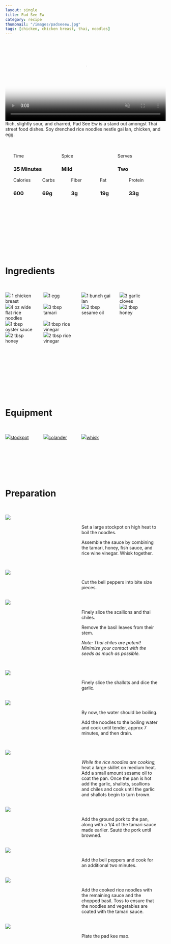 ```yaml
---
layout: single
title: Pad See Ew
category: recipe
thumbnail: "/images/padseeew.jpg"
tags: [chicken, chicken breast, thai, noodles]
---
```

<div id="backgroundvideo">
  <video width="100%" autoplay loop muted class="banner__video" poster="/images/padseeew.jpg">
  <source src="/images/padseeew.mp4" type="video/mp4"></video>
</div>

<div id="recipedescription">
Rich, slightly sour, and charred, Pad See Ew is a stand out amongst Thai street food dishes. Soy drenched rice noodles nestle gai lan, chicken, and egg.

<div id="spacer"> </div>

<div id= "recipedetails">
<div id= "time"> Time </div>
<div id= "spice"> Spice </div>
<div id= "serves"> Serves </div>
</div>

<div id= "recipedetails">
<div id= "time"><h3> 35 Minutes</h3> </div>
<div id= "spice"><h3> Mild </h3> </div>
<div id= "serves"><h3> Two </h3> </div>
</div>

<div id="spacer"> </div>

<div id= "nutrition">
<div id="calories"> Calories </div>
<div id="carbs"> Carbs </div>
<div id="fiber"> Fiber </div>
<div id="fat"> Fat </div>
<div id="protein"> Protein </div>
</div>

<div id= "nutrition">
<div id="calories"><h3> 600 </h3> </div>
<div id="carbs"><h3> 69g</h3> </div>
<div id="fiber"><h3> 3g</h3> </div>
<div id="fat"><h3> 19g</h3> </div>
<div id="protein"><h3> 33g</h3> </div>
</div>

<div id= "ingredienthdr">
<h1>Ingredients</h1>
</div>

<div id="ingredients">
<div id="ingredientone"><img src="/images/halfchickenbreast.jpeg"/> 1 chicken breast </div>
<div id="ingredienttwo"><img src="/images/egg.jpeg"/>1 egg</div>
<div id="ingredienttwo"><img src="/images/gailan.jpeg"/>1 bunch gai lan</div>
<div id="ingredientfour"><img src="/images/3garlic.jpeg"/>3 garlic cloves</div>
</div>

<div id="ingredients">
<div id="ingredientone"><img src="/images/wideflatricenoodles.jpeg"/>4 oz wide flat rice noodles</div>
<div id="ingredienttwo"><img src="/images/tamari.jpeg"/>3 tbsp tamari</div>
<div id="ingredientthree"><img src="/images/sesameoil.jpeg"/>2 tbsp sesame oil</div>
<div id="ingredientfour"><img src="/images/honey.jpeg"/>2 tbsp honey</div>
</div>

<div id="ingredients">
<div id="ingredientone"><img src="/images/oystersauce.jpeg"/>1 tbsp oyster sauce</div>
<div id="ingredienttwo"><img src="/images/ricewinevin.jpeg"/>1 tbsp rice vinegar</div>
</div>

<div id="ingredients">
<div id="ingredientone"><img src="/images/honey.jpeg"/>2 tbsp honey</div>
<div id="ingredienttwo"><img src="/images/ricewinevin.jpeg"/>2 tbsp rice vinegar</div>
</div>

<div id= "equipmenthdr">
<h1>Equipment</h1>
</div>

<div id="equipment">
<div id="equipmentone"><a href="https://www.amazon.com/Creuset-Signature-Round-French-Truffle/dp/B0076NOFSC/ref=as_li_ss_tl?s=kitchen&rps=1&ie=UTF8&qid=1481598867&sr=1-38&keywords=le+creuset&refinements=p_85:2470955011&th=1&linkCode=ll1&tag=cilalime09-20&linkId=9987204213f6c7ac4d1e12889972e623"><img src="/images/stockpot.jpeg"/>stockpot</a></div>
<div id="equipmenttwo"><a href="https://www.amazon.com/Bellemain-Micro-perforated-Stainless-5-quart-Colander-Dishwasher/dp/B00O97D0DO/ref=as_li_ss_tl?s=kitchen&rps=1&ie=UTF8&qid=1481916015&sr=1-4&keywords=colander&refinements=p_85:2470955011&linkCode=ll1&tag=cilalime09-20&linkId=926d38b26a0d016b9b6c627a7b507715"><img src="/images/colander.jpeg"/>colander </a></div>
<div id="equipmentthree"><a href=""><img src="/images/whisk.jpeg"/>whisk </a></div>
</div>

<div id="preparation">
<h1>Preparation</h1>
</div>

<div id="instruction">
<div id="image"><img src="/images/padkeemao1.jpeg"/> </div>
<div id="step">Set a large stockpot on high heat to boil the noodles.
<p>Assemble the sauce by combining the tamari, honey, fish sauce, and rice wine vinegar. Whisk together.</p></div>
</div>

<div id="instruction">
<div id="image"><img src="/images/padkeemao2.jpeg"/> </div>
<div id="step">Cut the bell peppers into bite size pieces. </div>
</div>

<div id="instruction">
<div id="image"><img src="/images/padkeemao3.jpeg"/> </div>
<div id="step">Finely slice the scallions and thai chiles. 
<p>Remove the basil leaves from their stem.</p>
<p><i>Note: Thai chiles are potent! Minimize your contact with the seeds as much as possible.</i></p></div>
</div>

<div id="instruction">
<div id="image"><img src="/images/padkeemao4.jpeg"/> </div>
<div id="step">Finely slice the shallots and dice the garlic.</div>
</div>

<div id="instruction">
<div id="image"><img src="/images/padkeemao5.jpeg"/> </div>
<div id="step">By now, the water should be boiling.
<p>Add the noodles to the boiling water and cook until tender, approx 7 minutes, and then drain.</p></div>
</div>

<div id="instruction">
<div id="image"><img src="/images/padkeemao6.jpeg"/> </div>
<div id="step"><i>While the rice noodles are cooking,</i> heat a large skillet on medium heat. Add a small amount sesame oil to coat the pan. Once the pan is hot add the garlic, shallots, scallions and chiles and cook until the garlic and shallots begin to turn brown.</div>
</div>


<div id="instruction">
<div id="image"><img src="/images/padkeemao7.jpeg"/> </div>
<div id="step">Add the ground pork to the pan, along with a 1/4 of the tamari sauce made earlier. Sauté the pork until browned.</div>
</div>

<div id="instruction">
<div id="image"><img src="/images/padkeemao8.jpeg"/> </div>
<div id="step">Add the bell peppers and cook for an additional two minutes.</div>
</div>

<div id="instruction">
<div id="image"><img src="/images/padkeemao9.jpeg"/> </div>
<div id="step">Add the cooked rice noodles with the remaining sauce and the chopped basil. Toss to ensure that the noodles and vegetables are coated with the tamari sauce.</div>
</div>

<div id="instruction">
<div id="image"><img src="/images/padkeemao10.jpeg"/> </div>
<div id="step">Plate the pad kee mao.</div>
</div>


<style>
#backgroundvideo {
  width: 100%;
  max-height: 800px;
}
  
#banner__video {
    }

#overlay {
 }

#recipedetails { width: 100%; display:inline-block; float: left;}
#time { width: 30%; float: left; margin-left: 5%}
#spice { width: 30%; float: left;}
#serves { width 30%; float: left; margin-left: 5%;}
.clear {clear:both;}

#spacer {padding-top:50px;}

#nutrition { width: 100%; display:inline-block;}
#calories { width: 18%; float: left; margin-left: 5%;}
#carbs { width: 18%; float: left; margin-left: 0%;}
#fiber { width: 18%; float: left; margin-left: 0%;}
#fat { width: 18%; float: left; margin-left: 0%;}
#protein { width: 18%; float: left; margin-right:5%;}
.clear {clear:both;}

#ingredienthdr { margin-top:200px; margin-bottom: 50px; font-family: $serif;}

#ingredients { width: 95%; display:inline-block;}
#ingredientone { width: 20%; float:left;}
#ingredienttwo { width: 20%; float:left; margin-left: 5%;}
#ingredientthree { width:20%; float:left; margin-left: 5%;}
#ingredientfour { width:20%; float:left; margin-left: 5%;}
.clear {clear:both;}

#equipmenthdr { margin-top:200px; margin-bottom:50px; font-family: $serif;}

#equipment { width: 95%; display:inline-block;}
#equipmentone { width: 20%; float:left;}
#equipmenttwo { width: 20%; float:left; margin-left: 5%;}
#equipmentthree { width:20%; float:left; margin-left: 5%;}
#equipmentfour { width:20%; float:left; margin-left: 5%;}
.clear {clear:both;}

#preparation { margin-top: 150px; margin-bottom: 50px; font-family: $serif;}

#instruction { width:95%; display:inline-block;}
#image { width: 40%; float:left;}
#step { width: 50%; float:right; margin-top: 30px; margin-bottom: 30px;}
.clear {clear:both;}
</style>
